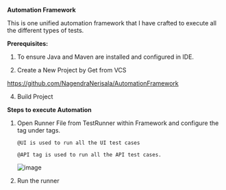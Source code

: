 **Automation Framework**

This is one unified automation framework that I have crafted to execute all the different types of tests.

**Prerequisites:**
1. To ensure Java and Maven are installed and configured in IDE.

2. Create a New Project by Get from VCS
   
https://github.com/NagendraNerisala/AutomationFramework

4. Build Project

**Steps to execute Automation**
1. Open Runner File from TestRunner within Framework and configure the tag under tags.
   
       @UI is used to run all the UI test cases
   
       @API tag is used to run all the API test cases.
   
   ![image](https://github.com/NagendraNerisala/AutomationFramework/assets/132339511/0fa82b46-ddc4-4f42-9670-bc9e7ab27bd8)


3. Run the runner
   
